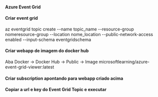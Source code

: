 #### Azure Event Grid

#### Criar event grid
az eventgrid topic create --name topic_name --resource-group nomeresource-group --location nome_location --public-network-access enabled --input-schema eventgridschema  

#### Criar webapp de imagem do docker hub
Aba Docker -> Docker Hub -> Public -> Image microsoftlearning/azure-event-grid-viewer:latest

#### Criar subscription apontando para webapp criado acima
#### Copiar a url e key do Event Grid Topic e executar
